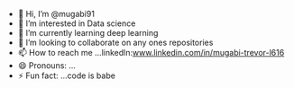 - 👋 Hi, I’m @mugabi91
- 👀 I’m interested in Data science
- 🌱 I’m currently learning  deep learning 
- 💞️ I’m looking to collaborate on any ones repositories
- 📫 How to reach me ...linkedln:www.linkedin.com/in/mugabi-trevor-l616
- 😄 Pronouns: ...
- ⚡ Fun fact: ...code is babe

<!---
mugabi91/mugabi91 is a ✨ special ✨ repository because its `README.md` (this file) appears on your GitHub profile.
You can click the Preview link to take a look at your changes.
--->

